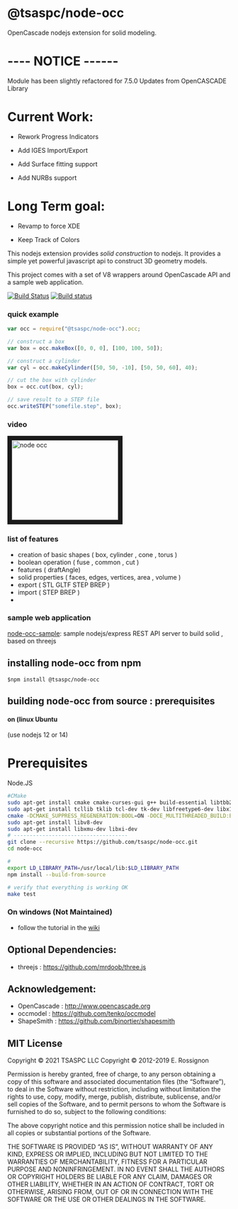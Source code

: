 # @tsaspc/node-occ

OpenCascade nodejs extension for solid modeling.

# ---- NOTICE ------
Module has been slightly refactored for 7.5.0 Updates from OpenCASCADE Library

# Current Work:

-   Rework Progress Indicators

-   Add IGES Import/Export

-   Add Surface fitting support

-   Add NURBs support

# Long Term goal:

-   Revamp to force XDE

-   Keep Track of Colors



This nodejs extension provides _solid construction_ to nodejs.
It provides a simple yet powerful javascript api to construct 3D geometry models.

This project comes with a set of V8 wrappers around OpenCascade API and a sample web application.

[![Build Status](https://travis-ci.org/OpenWebCAD/node-occ.png?branch=master)](https://travis-ci.org/OpenWebCAD/node-occ)
[![Build status](https://ci.appveyor.com/api/projects/status/s5eaux89v2c0wmu4?svg=true)](https://ci.appveyor.com/project/erossignon/node-occ-6ktv4)

### quick example

```javascript
var occ = require("@tsaspc/node-occ").occ;

// construct a box
var box = occ.makeBox([0, 0, 0], [100, 100, 50]);

// construct a cylinder
var cyl = occ.makeCylinder([50, 50, -10], [50, 50, 60], 40);

// cut the box with cylinder
box = occ.cut(box, cyl);

// save result to a STEP file
occ.writeSTEP("somefile.step", box);
```

### video

<a href="http://www.youtube.com/watch?feature=player_embedded&v=swUPSa2zyrY" target="_blank"><img src="http://img.youtube.com/vi/swUPSa2zyrY/0.jpg" 
alt="node occ" width="240" height="180" border="10" /></a>

### list of features

-   creation of basic shapes ( box, cylinder , cone , torus )
-   boolean operation ( fuse , common , cut )
-   features ( draftAngle)
-   solid properties ( faces, edges, vertices, area , volume )
-   export ( STL GLTF STEP BREP )
-   import ( STEP BREP )
-   

### sample web application

[node-occ-sample](https://github.com/erossignon/node-occ-sample): sample nodejs/express REST API server to build solid , based on threejs

## installing node-occ from npm

```
$npm install @tsaspc/node-occ
```

## building node-occ from source : prerequisites


#### on (linux Ubuntu

(use nodejs 12 or 14)
# Prerequisites 
Node.JS

```bash
#CMake
sudo apt-get install cmake cmake-curses-gui g++ build-essential libtbb2
sudo apt-get install tcllib tklib tcl-dev tk-dev libfreetype6-dev libx11-dev libgl1-mesa-dev libfreeimage-dev rapidjson-dev
cmake -DCMAKE_SUPPRESS_REGENERATION:BOOL=ON -DOCE_MULTITHREADED_BUILD:BOOL=ON -DBUILD_SHARED_LIBS:BOOL=OFF -DBUILD_TESTING:BOOLEAN=OFF -DOCE_DRAW:BOOLEAN=OFF -DOCE_TESTING:BOOLEAN=OFF -DOCE_OCAF:BOOLEAN=OFF -DOCE_VISUALISATION:BOOLEAN=OFF -DOCE_DISABLE_X11:BOOLEAN=ON -DUSE_RAPIDJSON:BOOLEAN=ON -DOCE_DISABLE_TKSERVICE_FONT:BOOLEAN=ON -DOCE_USE_PCH:BOOLEAN=ON .
sudo apt-get install libv8-dev
sudo apt-get install libxmu-dev libxi-dev
# ------------------------------------
git clone --recursive https://github.com/tsaspc/node-occ.git
cd node-occ

#
export LD_LIBRARY_PATH=/usr/local/lib:$LD_LIBRARY_PATH
npm install --build-from-source

# verify that everything is working OK
make test
```

### On windows (Not Maintained)

-   follow the tutorial in the [wiki](https://github.com/erossignon/node-occ/wiki)

## Optional Dependencies:

-   threejs : https://github.com/mrdoob/three.js

## Acknowledgement:

-   OpenCascade : http://www.opencascade.org
-   occmodel : https://github.com/tenko/occmodel
-   ShapeSmith : https://github.com/bjnortier/shapesmith

## MIT License

Copyright © 2021 TSASPC LLC
Copyright © 2012-2019 E. Rossignon

Permission is hereby granted, free of charge, to any person obtaining a copy of this software and associated documentation files (the “Software”), to deal in the Software without restriction, including without limitation the rights to use, copy, modify, merge, publish, distribute, sublicense, and/or sell copies of the Software, and to permit persons to whom the Software is furnished to do so, subject to the following conditions:

The above copyright notice and this permission notice shall be included in all copies or substantial portions of the Software.

THE SOFTWARE IS PROVIDED “AS IS”, WITHOUT WARRANTY OF ANY KIND, EXPRESS OR IMPLIED, INCLUDING BUT NOT LIMITED TO THE WARRANTIES OF MERCHANTABILITY, FITNESS FOR A PARTICULAR PURPOSE AND NONINFRINGEMENT. IN NO EVENT SHALL THE AUTHORS OR COPYRIGHT HOLDERS BE LIABLE FOR ANY CLAIM, DAMAGES OR OTHER LIABILITY, WHETHER IN AN ACTION OF CONTRACT, TORT OR OTHERWISE, ARISING FROM, OUT OF OR IN CONNECTION WITH THE SOFTWARE OR THE USE OR OTHER DEALINGS IN THE SOFTWARE.
